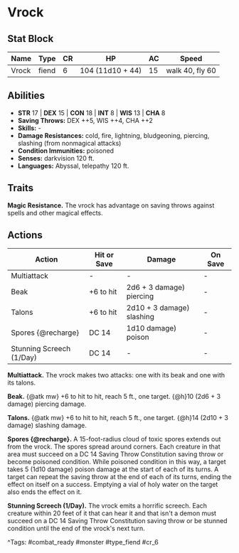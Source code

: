# Vrock

## Stat Block

| Name | Type | CR | HP | AC | Speed |
|------|------|----|----|----|-------|
| Vrock | fiend | 6 | 104 (11d10 + 44) | 15 | walk 40, fly 60 |

## Abilities

- **STR** 17 | **DEX** 15 | **CON** 18 | **INT** 8 | **WIS** 13 | **CHA** 8
- **Saving Throws:** DEX ++5, WIS ++4, CHA ++2  
- **Skills:** -  
- **Damage Resistances:** cold, fire, lightning, bludgeoning, piercing, slashing (from nonmagical attacks)  
- **Condition Immunities:** poisoned  
- **Senses:** darkvision 120 ft.  
- **Languages:** Abyssal, telepathy 120 ft.

## Traits

**Magic Resistance.** The vrock has advantage on saving throws against spells and other magical effects.


## Actions

| Action | Hit or Save | Damage | On Save |
|--------|--------------|--------|----------|
| Multiattack | - | - | - |
| Beak | +6 to hit | 2d6 + 3 damage) piercing | - |
| Talons | +6 to hit | 2d10 + 3 damage) slashing | - |
| Spores {@recharge} | DC 14 | 1d10 damage) poison | - |
| Stunning Screech (1/Day) | DC 14 | - | - |

**Multiattack.** The vrock makes two attacks: one with its beak and one with its talons.

**Beak.** {@atk mw} +6 to hit to hit, reach 5 ft., one target. {@h}10 (2d6 + 3 damage) piercing damage.

**Talons.** {@atk mw} +6 to hit to hit, reach 5 ft., one target. {@h}14 (2d10 + 3 damage) slashing damage.

**Spores {@recharge}.** A 15-foot-radius cloud of toxic spores extends out from the vrock. The spores spread around corners. Each creature in that area must succeed on a DC 14 Saving Throw Constitution saving throw or become poisoned condition. While poisoned condition in this way, a target takes 5 (1d10 damage) poison damage at the start of each of its turns. A target can repeat the saving throw at the end of each of its turns, ending the effect on itself on a success. Emptying a vial of holy water on the target also ends the effect on it.

**Stunning Screech (1/Day).** The vrock emits a horrific screech. Each creature within 20 feet of it that can hear it and that isn't a demon must succeed on a DC 14 Saving Throw Constitution saving throw or be stunned condition until the end of the vrock's next turn.


^Tags: #combat_ready #monster #type_fiend #cr_6